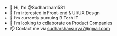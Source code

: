 - 👋 Hi, I’m @Sudharshan1581
- 👀 I’m interested in Front-end & UI/UX Design 
- 🌱 I’m currently pursuing B Tech IT 
- 💞️ I’m looking to collaborate on Product Companies
- 📫 Contact me via sudharshansurya7@gmail.com


<!---
Sudharshan1581/Sudharshan1581 is a ✨ special ✨ repository because its `README.md` (this file) appears on your GitHub profile.
You can click the Preview link to take a look at your changes.
--->
